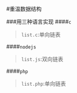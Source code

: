 #重温数据结构

###用三种语言实现
####`c`
>`list.c`:单向链表

####`nodejs`
>`list.js`:双向链表

####`php`
>`list.php`:单向链表

